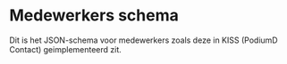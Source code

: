 # Medewerkers schema
Dit is het JSON-schema voor medewerkers zoals deze in KISS (PodiumD Contact) geimplementeerd zit. 

